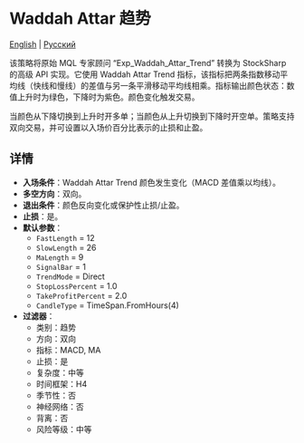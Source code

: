 # Waddah Attar 趋势
[English](README.md) | [Русский](README_ru.md)

该策略将原始 MQL 专家顾问 “Exp_Waddah_Attar_Trend” 转换为 StockSharp 的高级 API 实现。它使用 Waddah Attar Trend 指标，该指标把两条指数移动平均线（快线和慢线）的差值与另一条平滑移动平均线相乘。指标输出颜色状态：数值上升时为绿色，下降时为紫色。颜色变化触发交易。

当颜色从下降切换到上升时开多单；当颜色从上升切换到下降时开空单。策略支持双向交易，并可设置以入场价百分比表示的止损和止盈。

## 详情
- **入场条件**：Waddah Attar Trend 颜色发生变化（MACD 差值乘以均线）。
- **多空方向**：双向。
- **退出条件**：颜色反向变化或保护性止损/止盈。
- **止损**：是。
- **默认参数**：
  - `FastLength` = 12
  - `SlowLength` = 26
  - `MaLength` = 9
  - `SignalBar` = 1
  - `TrendMode` = Direct
  - `StopLossPercent` = 1.0
  - `TakeProfitPercent` = 2.0
  - `CandleType` = TimeSpan.FromHours(4)
- **过滤器**：
  - 类别：趋势
  - 方向：双向
  - 指标：MACD, MA
  - 止损：是
  - 复杂度：中等
  - 时间框架：H4
  - 季节性：否
  - 神经网络：否
  - 背离：否
  - 风险等级：中等
